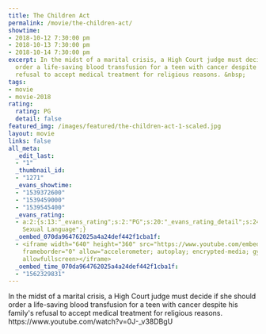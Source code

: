 ```yaml
---
title: The Children Act
permalink: /movie/the-children-act/
showtime:
- 2018-10-12 7:30:00 pm
- 2018-10-13 7:30:00 pm
- 2018-10-14 7:30:00 pm
excerpt: In the midst of a marital crisis, a High Court judge must decide if she should
  order a life-saving blood transfusion for a teen with cancer despite his family&#8217;s
  refusal to accept medical treatment for religious reasons. &nbsp;
tags:
- movie
- movie-2018
rating:
  rating: PG
  detail: false
featured_img: /images/featured/the-children-act-1-scaled.jpg
layout: movie
links: false
all_meta:
  _edit_last:
  - "1"
  _thumbnail_id:
  - "1271"
  _evans_showtime:
  - "1539372600"
  - "1539459000"
  - "1539545400"
  _evans_rating:
  - a:2:{s:13:"_evans_rating";s:2:"PG";s:20:"_evans_rating_detail";s:24:"Coarse &
    Sexual Language";}
  _oembed_070da964762025a4a24def442f1cba1f:
  - <iframe width="640" height="360" src="https://www.youtube.com/embed/0J-_v38DBgU?feature=oembed"
    frameborder="0" allow="accelerometer; autoplay; encrypted-media; gyroscope; picture-in-picture"
    allowfullscreen></iframe>
  _oembed_time_070da964762025a4a24def442f1cba1f:
  - "1562329831"
---
```


<div class="overview" dir="auto">In the midst of a marital crisis, a High Court judge must decide if she should order a life-saving blood transfusion for a teen with cancer despite his family's refusal to accept medical treatment for religious reasons. https://www.youtube.com/watch?v=0J-_v38DBgU </div>